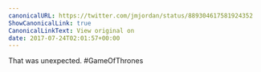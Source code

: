 ```yaml
---
canonicalURL: https://twitter.com/jmjordan/status/889304617581924352
ShowCanonicalLink: true
CanonicalLinkText: View original on
date: 2017-07-24T02:01:57+00:00
---
```

That was unexpected. #GameOfThrones